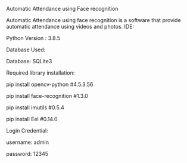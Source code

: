 Automatic Attendance using Face recognition

Automatic Attendance using face recognition is a software that provide automatic attendance using videos and photos.
IDE:

Python Version : 3.8.5

Database Used:

Database: SQLite3

Required library installation:

pip install opencv-python #4.5.3.56

pip install face-recognition #1.3.0

pip install imutils #0.5.4

pip install Eel #0.14.0

Login Credential:

username: admin

password: 12345



